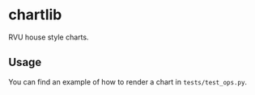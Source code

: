 # chartlib

RVU house style charts.

## Usage

You can find an example of how to render a chart in `tests/test_ops.py`.